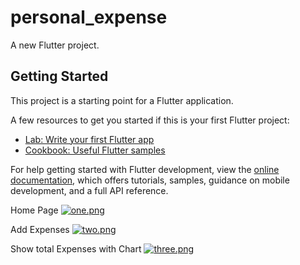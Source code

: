 # personal_expense

A new Flutter project.

## Getting Started

This project is a starting point for a Flutter application.

A few resources to get you started if this is your first Flutter project:

- [Lab: Write your first Flutter app](https://docs.flutter.dev/get-started/codelab)
- [Cookbook: Useful Flutter samples](https://docs.flutter.dev/cookbook)

For help getting started with Flutter development, view the
[online documentation](https://docs.flutter.dev/), which offers tutorials,
samples, guidance on mobile development, and a full API reference.

Home Page
[![one.png](https://i.postimg.cc/brtGvVJ9/one.png)](https://postimg.cc/xN9jxRLX)

Add Expenses
[![two.png](https://i.postimg.cc/wxZbMwFy/two.png)](https://postimg.cc/ThjcHqzf)

Show total Expenses with Chart
[![three.png](https://i.postimg.cc/8kj0T2dg/three.png)](https://postimg.cc/23NwwXX0)

